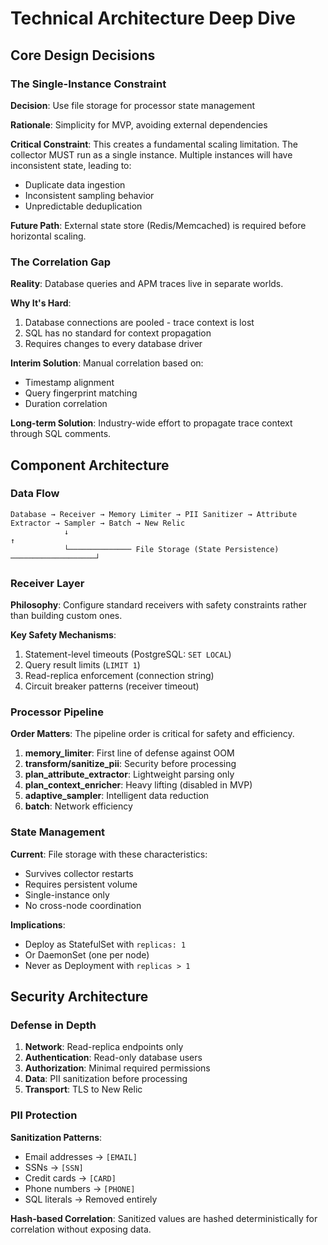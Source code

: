 # Technical Architecture Deep Dive

## Core Design Decisions

### The Single-Instance Constraint

**Decision**: Use file storage for processor state management

**Rationale**: Simplicity for MVP, avoiding external dependencies

**Critical Constraint**: This creates a fundamental scaling limitation. The collector MUST run as a single instance. Multiple instances will have inconsistent state, leading to:
- Duplicate data ingestion
- Inconsistent sampling behavior
- Unpredictable deduplication

**Future Path**: External state store (Redis/Memcached) is required before horizontal scaling.

### The Correlation Gap

**Reality**: Database queries and APM traces live in separate worlds. 

**Why It's Hard**:
1. Database connections are pooled - trace context is lost
2. SQL has no standard for context propagation
3. Requires changes to every database driver

**Interim Solution**: Manual correlation based on:
- Timestamp alignment
- Query fingerprint matching
- Duration correlation

**Long-term Solution**: Industry-wide effort to propagate trace context through SQL comments.

## Component Architecture

### Data Flow

```
Database → Receiver → Memory Limiter → PII Sanitizer → Attribute Extractor → Sampler → Batch → New Relic
            ↓                                                                      ↑
            └────────────── File Storage (State Persistence) ───────────────────┘
```

### Receiver Layer

**Philosophy**: Configure standard receivers with safety constraints rather than building custom ones.

**Key Safety Mechanisms**:
1. Statement-level timeouts (PostgreSQL: `SET LOCAL`)
2. Query result limits (`LIMIT 1`)
3. Read-replica enforcement (connection string)
4. Circuit breaker patterns (receiver timeout)

### Processor Pipeline

**Order Matters**: The pipeline order is critical for safety and efficiency.

1. **memory_limiter**: First line of defense against OOM
2. **transform/sanitize_pii**: Security before processing
3. **plan_attribute_extractor**: Lightweight parsing only
4. **plan_context_enricher**: Heavy lifting (disabled in MVP)
5. **adaptive_sampler**: Intelligent data reduction
6. **batch**: Network efficiency

### State Management

**Current**: File storage with these characteristics:
- Survives collector restarts
- Requires persistent volume
- Single-instance only
- No cross-node coordination

**Implications**:
- Deploy as StatefulSet with `replicas: 1`
- Or DaemonSet (one per node)
- Never as Deployment with `replicas > 1`

## Security Architecture

### Defense in Depth

1. **Network**: Read-replica endpoints only
2. **Authentication**: Read-only database users
3. **Authorization**: Minimal required permissions
4. **Data**: PII sanitization before processing
5. **Transport**: TLS to New Relic

### PII Protection

**Sanitization Patterns**:
- Email addresses → `[EMAIL]`
- SSNs → `[SSN]`
- Credit cards → `[CARD]`
- Phone numbers → `[PHONE]`
- SQL literals → Removed entirely

**Hash-based Correlation**: Sanitized values are hashed deterministically for correlation without exposing data.